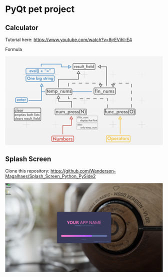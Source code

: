 # PyQt pet project

## Calculator

Tutorial here: <https://www.youtube.com/watch?v=8jrEVihl-E4>

Formula

![formula](./img/formula.png)

## Splash Screen

Clone this repository: <https://github.com/Wanderson-Magalhaes/Splash_Screen_Python_PySide2>

![splash](./img/splash.png)
